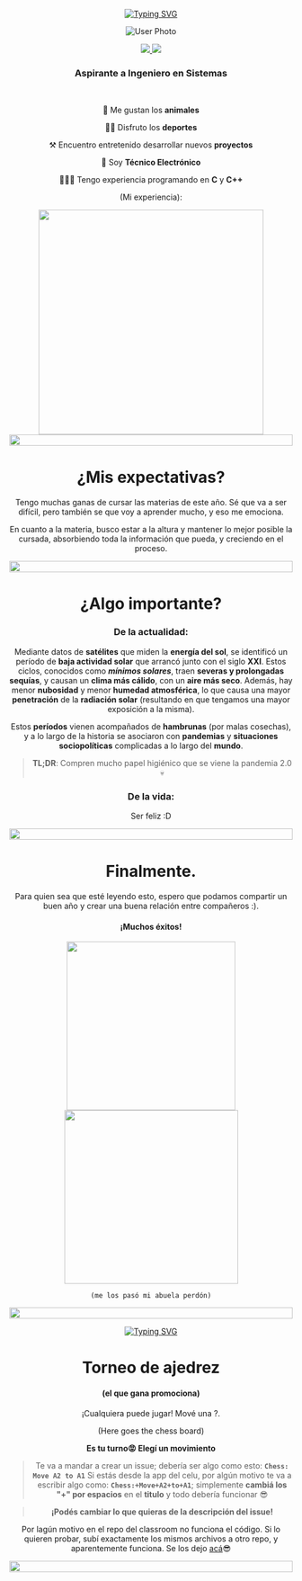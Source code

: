 <p align="center">
<a href="https://git.io/typing-svg"><img src="https://readme-typing-svg.demolab.com?font=Fira+Code&weight=600&size=35&duration=3009&pause=1000&background=FF7E1B00&center=true&random=false&width=435&lines=%C2%A1Buenas!;%C2%A1Soy+Valent%C3%ADn+Osa!;Legajo+213.954-6" alt="Typing SVG" /></a>

<p align="center">
<img id="userPhoto" src="https://media.licdn.com/dms/image/D4D03AQFvendpKEPiKQ/profile-displayphoto-shrink_200_200/0/1666746032343?e=1716422400&v=beta&t=4dG6ZPA67N1PPF3EtKpQSIokOdWAetJFhUN2Qa05-28" alt="User Photo">

<div align="center"> 
  <a href="mailto:vosa@frba.utn.edu.ar">
    <img src="https://img.shields.io/badge/Gmail-333333?style=for-the-badge&logo=gmail&logoColor=red" />
  </a>
  <a href="https://www.linkedin.com/in/valentin-osa/" target="_blank">
    <img src="https://img.shields.io/badge/LinkedIn-0077B5?style=for-the-badge&logo=linkedin&logoColor=white" target="_blank" />
  </a>
</div>


<h3 align="center">Aspirante a Ingeniero en Sistemas</h3>

<br/>

<div align="center">

 🦧 Me gustan los **animales**
 
 🏋️‍♂️ Disfruto los **deportes** 
 
 ⚒️ Encuentro entretenido desarrollar nuevos **proyectos**

 💾 Soy **Técnico Electrónico**
 
 👨🏻‍💻 Tengo experiencia programando en **C** y **C++**

  (Mi experiencia):

<p align="center">

<img src="https://media4.giphy.com/media/v1.Y2lkPTc5MGI3NjExZ2xpbzY2d201ZTQzYmRsaXg0eDZyajR4a2JyOWd2aXRtZDZzYTJ3OCZlcD12MV9pbnRlcm5hbF9naWZfYnlfaWQmY3Q9Zw/26BGIqWh2R1fi6JDa/giphy.gif" width = 400px>

<!--📏LINE-->
<img src="https://i.imgur.com/dBaSKWF.gif" height="20" width="100%">

# ¿Mis expectativas?

Tengo muchas ganas de cursar las materias de este año. Sé que va a ser difícil, pero también se que voy a aprender mucho, y eso me emociona.

En cuanto a la materia, busco estar a la altura y mantener lo mejor posible la cursada, absorbiendo toda la información que pueda, y creciendo en el proceso.

<!--📏LINE-->
<img src="https://i.imgur.com/dBaSKWF.gif" height="20" width="100%">

# ¿Algo importante?


### De la actualidad:

Mediante datos de **satélites** que miden la **energía del sol**, se identificó un período de **baja actividad solar** que arrancó junto con el siglo **XXI**. Estos ciclos, conocidos como ***mínimos solares***, traen **severas y prolongadas sequías**, y causan un **clima más cálido**, con un **aire más seco**. Además, hay menor **nubosidad** y menor **humedad atmosférica**, lo que causa una mayor **penetración** de la **radiación solar** (resultando en que tengamos una mayor exposición a la misma).

Estos **períodos** vienen acompañados de **hambrunas** (por malas cosechas), y a lo largo de la historia se asociaron con **pandemias** y **situaciones sociopolíticas** complicadas a lo largo del **mundo**.

> **TL;DR**: Compren mucho papel higiénico que se viene la pandemia 2.0 💀

### De la vida:
Ser feliz :D

<!--📏LINE-->
<img src="https://i.imgur.com/dBaSKWF.gif" height="20" width="100%">

# Finalmente.

Para quien sea que esté leyendo esto, espero que podamos compartir un buen año y crear una buena relación entre compañeros :).  

#### ¡Muchos éxitos!

<img src="https://media1.tenor.com/m/k-mqoatzsTMAAAAC/los-mejores.gif" width = 300px>
<img src="https://img1.picmix.com/output/pic/normal/2/5/9/4/4694952_c1389.gif" width = 309px>

`(me los pasó mi abuela perdón)`

<!--📏LINE-->
<img src="https://i.imgur.com/dBaSKWF.gif" height="20" width="100%">

<a href="https://git.io/typing-svg"><img src="https://readme-typing-svg.demolab.com?font=Fira+Code&weight=600&size=30&duration=3009&pause=1000&background=FF7E1B00&center=true&random=false&width=435&lines=Para+que+se+diviertan%F0%9F%A5%B5" alt="Typing SVG" /></a>

# Torneo de ajedrez
#### (el que gana promociona)  

¡Cualquiera puede jugar! 
Mové una <!-- BEGIN TURN -->?<!-- END TURN -->.

<!-- BEGIN CHESS BOARD -->
(Here goes the chess board)
<!-- END CHESS BOARD -->

**Es tu turno😡 Elegí un movimiento**
> Te va a mandar a crear un issue; debería ser algo como esto: **`Chess: Move A2 to A1`**
Si estás desde la app del celu, por algún motivo te va a escribir algo como: **`Chess:+Move+A2+to+A1`**; simplemente **cambiá los "+" por espacios** en el **titulo** y todo debería funcionar 😎

> **¡Podés cambiar lo que quieras de la descripción del issue!**

Por lagún motivo en el repo del classroom no funciona el código.
Si lo quieren probar, subí exactamente los mismos archivos a otro repo, y aparentemente funciona.
Se los dejo [acá](https://github.com/valenosa/README)😎

<!--📏LINE-->
<img src="https://i.imgur.com/dBaSKWF.gif" height="20" width="100%">